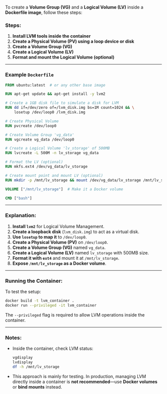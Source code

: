To create a **Volume Group (VG)** and a **Logical Volume (LV)** inside a **Dockerfile image**, follow these steps:

### Steps:
1. **Install LVM tools inside the container**  
2. **Create a Physical Volume (PV) using a loop device or disk**  
3. **Create a Volume Group (VG)**  
4. **Create a Logical Volume (LV)**  
5. **Format and mount the Logical Volume (optional)**

---

### Example `Dockerfile`
```dockerfile
FROM ubuntu:latest  # or any other base image

RUN apt-get update && apt-get install -y lvm2

# Create a 1GB disk file to simulate a disk for LVM
RUN dd if=/dev/zero of=/lvm_disk.img bs=1M count=1024 && \
    losetup /dev/loop0 /lvm_disk.img

# Create Physical Volume
RUN pvcreate /dev/loop0

# Create Volume Group 'vg_data'
RUN vgcreate vg_data /dev/loop0

# Create a Logical Volume 'lv_storage' of 500MB
RUN lvcreate -L 500M -n lv_storage vg_data

# Format the LV (optional)
RUN mkfs.ext4 /dev/vg_data/lv_storage

# Create mount point and mount LV (optional)
RUN mkdir -p /mnt/lv_storage && mount /dev/vg_data/lv_storage /mnt/lv_storage

VOLUME ["/mnt/lv_storage"]  # Make it a Docker volume

CMD ["bash"]
```

---

### Explanation:
1. **Install `lvm2`** for Logical Volume Management.
2. **Create a loopback disk** (`lvm_disk.img`) to act as a virtual disk.
3. **Use `losetup` to map it** to `/dev/loop0`.
4. **Create a Physical Volume (PV)** on `/dev/loop0`.
5. **Create a Volume Group (VG)** named `vg_data`.
6. **Create a Logical Volume (LV)** named `lv_storage` with 500MB size.
7. **Format it with `ext4`** and mount it at `/mnt/lv_storage`.
8. **Expose `/mnt/lv_storage` as a Docker volume**.

---

### Running the Container:
To test the setup:
```sh
docker build -t lvm_container .
docker run --privileged -it lvm_container
```
The `--privileged` flag is required to allow LVM operations inside the container.

---

### Notes:
- Inside the container, check LVM status:
  ```sh
  vgdisplay
  lvdisplay
  df -h /mnt/lv_storage
  ```
- This approach is mainly for testing. In production, managing LVM directly inside a container is **not recommended**—use **Docker volumes** or **bind mounts** instead.

